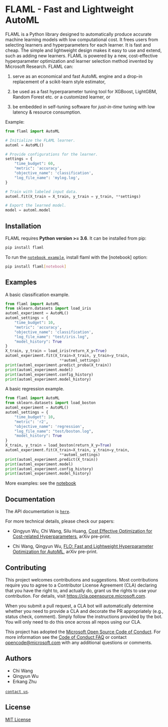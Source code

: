 # FLAML - Fast and Lightweight AutoML

FLAML is a Python library designed to automatically produce accurate machine
learning models with low computational cost. It frees users from selecting
learners and hyperparameters for each learner. It is fast and cheap.
The simple and lightweight design makes it easy to use and extend, such as
adding new learners. FLAML is powered by a new, cost-effective hyperparameter
optimization and learner selection method invented by Microsoft Research.
FLAML can:

1. serve as an economical and fast AutoML engine and a drop-in replacement of
a scikit-learn style estimator,

2. be used as a fast hyperparameter tuning tool for XGBoost, LightGBM,
Random Forest etc. or a customized learner, or

3. be embedded in self-tuning software for _just-in-time_ tuning with low
latency & resource consumption.

Example:

```python
from flaml import AutoML

# Initialize the FLAML learner.
automl = AutoML()

# Provide configurations for the learner.
settings = {
    "time_budget": 60,
    "metric": 'accuracy',
    "objective_name": 'classification',
    "log_file_name": 'mylog.log',
}

# Train with labeled input data.
automl.fit(X_train = X_train, y_train = y_train, **settings)

# Export the learned model.
model = automl.model
```

## Installation

FLAML requires **Python version >= 3.6**. It can be installed from pip:

```bash
pip install flaml
```

To run the [`notebook example`](/notebook),
install flaml with the [notebook] option:

```bash
pip install flaml[notebook]
```

## Examples

A basic classification example.

```python
from flaml import AutoML
from sklearn.datasets import load_iris
automl_experiment = AutoML()
automl_settings = {
    "time_budget": 10,
    "metric": 'accuracy',
    "objective_name": 'classification',
    "log_file_name": "test/iris.log",
    "model_history": True
}
X_train, y_train = load_iris(return_X_y=True)
automl_experiment.fit(X_train=X_train, y_train=y_train,
                        **automl_settings)
print(automl_experiment.predict_proba(X_train))
print(automl_experiment.model)
print(automl_experiment.config_history)
print(automl_experiment.model_history)
```

A basic regression example.

```python
from flaml import AutoML
from sklearn.datasets import load_boston
automl_experiment = AutoML()
automl_settings = {
    "time_budget": 10,
    "metric": 'r2',
    "objective_name": 'regression',
    "log_file_name": "test/boston.log",
    "model_history": True
}
X_train, y_train = load_boston(return_X_y=True)
automl_experiment.fit(X_train=X_train, y_train=y_train,
                        **automl_settings)
print(automl_experiment.predict(X_train))
print(automl_experiment.model)
print(automl_experiment.config_history)
print(automl_experiment.model_history)
```

More examples: see the [notebook](notebook/flaml_demo.ipynb)

## Documentation

The API documentation is [`here`]().

<!-- You can also read about FLAML in our blog post [`here`](). -->

For more technical details, please check our papers:

* Qingyun Wu, Chi Wang, Silu Huang, 
[Cost Effective Optimization for Cost-related Hyperparameters](https://arxiv.org/abs/2005.01571), arXiv pre-print.

* Chi Wang, Qingyun Wu, 
[FLO: Fast and Lightweight Hyperparameter Optimization for AutoML](https://arxiv.org/abs/1911.04706), arXiv pre-print.

## Contributing

This project welcomes contributions and suggestions.  Most contributions require you to agree to a
Contributor License Agreement (CLA) declaring that you have the right to, and actually do, grant us
the rights to use your contribution. For details, visit <https://cla.opensource.microsoft.com>.

When you submit a pull request, a CLA bot will automatically determine whether you need to provide
a CLA and decorate the PR appropriately (e.g., status check, comment). Simply follow the instructions
provided by the bot. You will only need to do this once across all repos using our CLA.

This project has adopted the [Microsoft Open Source Code of Conduct](https://opensource.microsoft.com/codeofconduct/).
For more information see the [Code of Conduct FAQ](https://opensource.microsoft.com/codeofconduct/faq/) or
contact [opencode@microsoft.com](mailto:opencode@microsoft.com) with any additional questions or comments.

## Authors

* Chi Wang
* Qingyun Wu
* Erkang Zhu

<!-- ## Community -->

<!-- Join our community!  -->

<!-- For more formal enquiries, you can  -->
[`contact us`](mailto:hpo@microsoft.com).

## License

[MIT License](LICENSE)
